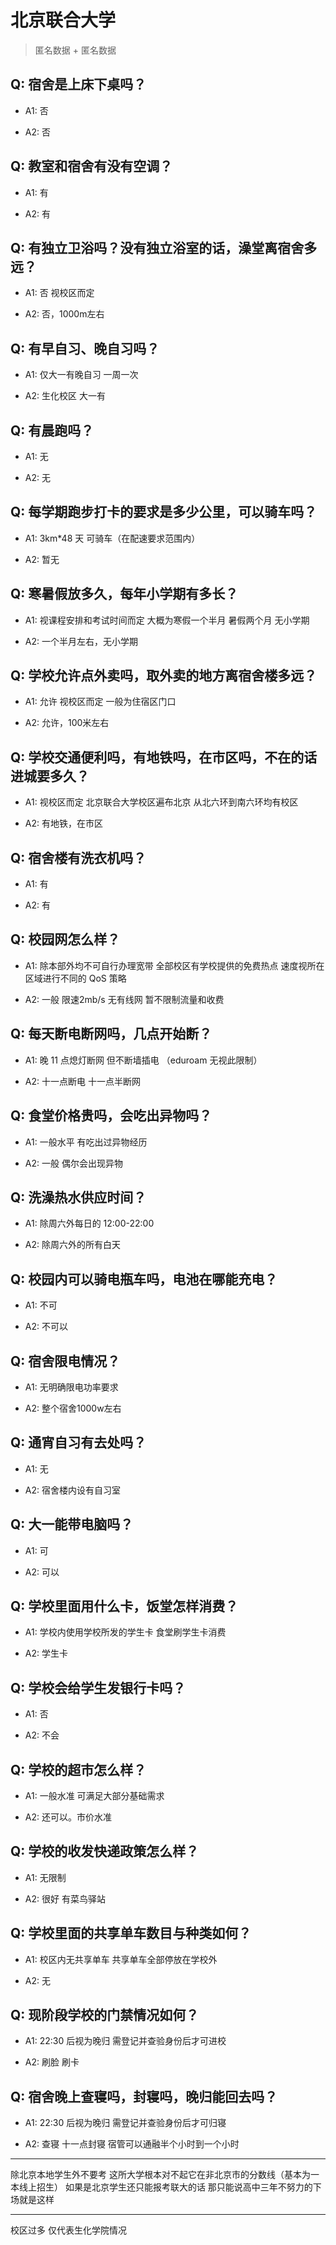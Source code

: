 # 北京联合大学

> 匿名数据 + 匿名数据

## Q: 宿舍是上床下桌吗？

- A1: 否

- A2: 否

## Q: 教室和宿舍有没有空调？

- A1: 有

- A2: 有

## Q: 有独立卫浴吗？没有独立浴室的话，澡堂离宿舍多远？

- A1: 否 视校区而定

- A2: 否，1000m左右

## Q: 有早自习、晚自习吗？

- A1: 仅大一有晚自习 一周一次

- A2: 生化校区 大一有

## Q: 有晨跑吗？

- A1: 无

- A2: 无

## Q: 每学期跑步打卡的要求是多少公里，可以骑车吗？

- A1: 3km*48 天 可骑车（在配速要求范围内）

- A2: 暂无

## Q: 寒暑假放多久，每年小学期有多长？

- A1: 视课程安排和考试时间而定 大概为寒假一个半月 暑假两个月 无小学期

- A2: 一个半月左右，无小学期

## Q: 学校允许点外卖吗，取外卖的地方离宿舍楼多远？

- A1: 允许 视校区而定 一般为住宿区门口

- A2: 允许，100米左右

## Q: 学校交通便利吗，有地铁吗，在市区吗，不在的话进城要多久？

- A1: 视校区而定 北京联合大学校区遍布北京 从北六环到南六环均有校区

- A2: 有地铁，在市区

## Q: 宿舍楼有洗衣机吗？

- A1: 有

- A2: 有

## Q: 校园网怎么样？

- A1: 除本部外均不可自行办理宽带 全部校区有学校提供的免费热点 速度视所在区域进行不同的 QoS 策略

- A2: 一般 限速2mb/s 无有线网 暂不限制流量和收费

## Q: 每天断电断网吗，几点开始断？

- A1: 晚 11 点熄灯断网 但不断墙插电 （eduroam 无视此限制）

- A2: 十一点断电 十一点半断网

## Q: 食堂价格贵吗，会吃出异物吗？

- A1: 一般水平 有吃出过异物经历

- A2: 一般 偶尔会出现异物

## Q: 洗澡热水供应时间？

- A1: 除周六外每日的 12:00-22:00

- A2: 除周六外的所有白天

## Q: 校园内可以骑电瓶车吗，电池在哪能充电？

- A1: 不可

- A2: 不可以

## Q: 宿舍限电情况？

- A1: 无明确限电功率要求

- A2: 整个宿舍1000w左右

## Q: 通宵自习有去处吗？

- A1: 无

- A2: 宿舍楼内设有自习室

## Q: 大一能带电脑吗？

- A1: 可

- A2: 可以

## Q: 学校里面用什么卡，饭堂怎样消费？

- A1: 学校内使用学校所发的学生卡 食堂刷学生卡消费

- A2: 学生卡

## Q: 学校会给学生发银行卡吗？

- A1: 否

- A2: 不会

## Q: 学校的超市怎么样？

- A1: 一般水准 可满足大部分基础需求

- A2: 还可以。市价水准

## Q: 学校的收发快递政策怎么样？

- A1: 无限制

- A2: 很好 有菜鸟驿站

## Q: 学校里面的共享单车数目与种类如何？

- A1: 校区内无共享单车 共享单车全部停放在学校外

- A2: 无

## Q: 现阶段学校的门禁情况如何？

- A1: 22:30 后视为晚归 需登记并查验身份后才可进校

- A2: 刷脸 刷卡

## Q: 宿舍晚上查寝吗，封寝吗，晚归能回去吗？

- A1: 22:30 后视为晚归 需登记并查验身份后才可归寝

- A2: 查寝 十一点封寝 宿管可以通融半个小时到一个小时

***

除北京本地学生外不要考 这所大学根本对不起它在非北京市的分数线（基本为一本线上招生） 如果是北京学生还只能报考联大的话 那只能说高中三年不努力的下场就是这样

***

校区过多 仅代表生化学院情况